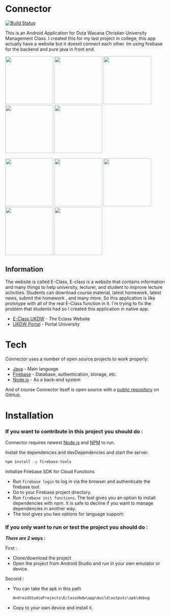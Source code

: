 <h1>Connector</h1>



[![Build Status](https://travis-ci.org/joemccann/dillinger.svg?branch=master)](https://travis-ci.org/joemccann/dillinger)

This is an Android Application for Duta Wacana Christian University Management Class. I created this for my last project in college, this app actually have a website but it doesnt connect each other. Im using firebase for the backend and pure java in front end.


<img src="https://i.imgur.com/5pEbAWe.png" width="150"> <img src="https://i.imgur.com/OcPBSBv.png" width="150">   <img src="https://i.imgur.com/jdRlgva.png" width="150">   <img src="https://i.imgur.com/3V19oX3.png" width="150">   <img src="https://i.imgur.com/vLPPoSy.png" width="150">

<img src="https://i.imgur.com/jRnDH5z.png" width="150"> <img src="https://i.imgur.com/8lNoDej.png" width="150"> <img src="https://i.imgur.com/z34D3fZ.png" width="150"> <img src="https://i.imgur.com/8lNoDej.png" width="150"> <img src="https://i.imgur.com/9MAzWRu.png" width="150">


## Information
The website is called E-Class, E-class is a website that contains information and many things to help university, lecturer, and student to improve lecture activities. Students can download course material, latest homework, latest news, submit the homework , and many more. So this application is like prototype with all of the real E-Class function in it. I'm trying to fix the problem that students had so I created this application in native app.

* [E-Class UKDW](http://eclass.ukdw.ac.id/id/) - The Eclass Website
* [UKDW Portal](https://www.ukdw.ac.id/) - Portal University


<h1>Tech</h1>

Connector uses a number of open source projects to work properly:

* [Java](https://www.java.com/en/) - Main language
* [Firebase](https://firebase.google.com/) - Database, authentication, storage, etc.
* [Node.js](https://nodejs.org/en/) - As a back-end system


And of course Connector itself is open source with a [public repository](https://github.com/yehezkiell/EclassApp)
 on GitHub.

### <h1>Installation</h1>

### If you want to contribute in this project you should do : ###

Connector requires newest [Node.js](https://nodejs.org/) and [NPM](https://www.npmjs.com/) to run.

Install the dependencies and devDependencies and start the server.

```sh
npm install -g firebase-tools
```

Initialize Firebase SDK for Cloud Functions

* Run ```firebase login``` to log in via the browser and authenticate the firebase tool.
* Go to your Firebase project directory.
* Run ```firebase init functions```. The tool gives you an option to install dependencies with npm. It is safe to decline if you want to manage dependencies in another way.
* The tool gives you two options for language support:

### If you only want to run or test the project you should do : ###

***There are 2 ways :***

First :
* Clone/download the project
* Open the project from Android Studio and run in your own emulator or device.

Second :
* You can take the apk in this path 
    ```sh
    AndroidStudioProjects\EclassUkdw\app\build\outputs\apk\debug 
    ```
* Copy to your own device and install it.



